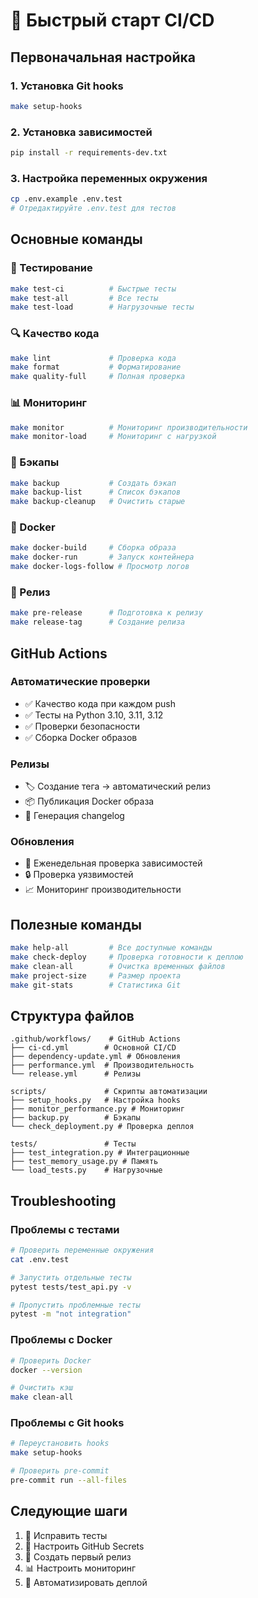 # 🚀 Быстрый старт CI/CD

## Первоначальная настройка

### 1. Установка Git hooks
```bash
make setup-hooks
```

### 2. Установка зависимостей
```bash
pip install -r requirements-dev.txt
```

### 3. Настройка переменных окружения
```bash
cp .env.example .env.test
# Отредактируйте .env.test для тестов
```

## Основные команды

### 🧪 Тестирование
```bash
make test-ci          # Быстрые тесты
make test-all         # Все тесты
make test-load        # Нагрузочные тесты
```

### 🔍 Качество кода
```bash
make lint             # Проверка кода
make format           # Форматирование
make quality-full     # Полная проверка
```

### 📊 Мониторинг
```bash
make monitor          # Мониторинг производительности
make monitor-load     # Мониторинг с нагрузкой
```

### 💾 Бэкапы
```bash
make backup           # Создать бэкап
make backup-list      # Список бэкапов
make backup-cleanup   # Очистить старые
```

### 🐳 Docker
```bash
make docker-build     # Сборка образа
make docker-run       # Запуск контейнера
make docker-logs-follow # Просмотр логов
```

### 🚀 Релиз
```bash
make pre-release      # Подготовка к релизу
make release-tag      # Создание релиза
```

## GitHub Actions

### Автоматические проверки
- ✅ Качество кода при каждом push
- ✅ Тесты на Python 3.10, 3.11, 3.12
- ✅ Проверки безопасности
- ✅ Сборка Docker образов

### Релизы
- 🏷️ Создание тега → автоматический релиз
- 📦 Публикация Docker образа
- 📝 Генерация changelog

### Обновления
- 📅 Еженедельная проверка зависимостей
- 🔒 Проверка уязвимостей
- 📈 Мониторинг производительности

## Полезные команды

```bash
make help-all         # Все доступные команды
make check-deploy     # Проверка готовности к деплою
make clean-all        # Очистка временных файлов
make project-size     # Размер проекта
make git-stats        # Статистика Git
```

## Структура файлов

```
.github/workflows/    # GitHub Actions
├── ci-cd.yml        # Основной CI/CD
├── dependency-update.yml # Обновления
├── performance.yml  # Производительность
└── release.yml      # Релизы

scripts/             # Скрипты автоматизации
├── setup_hooks.py   # Настройка hooks
├── monitor_performance.py # Мониторинг
├── backup.py        # Бэкапы
└── check_deployment.py # Проверка деплоя

tests/               # Тесты
├── test_integration.py # Интеграционные
├── test_memory_usage.py # Память
└── load_tests.py    # Нагрузочные
```

## Troubleshooting

### Проблемы с тестами
```bash
# Проверить переменные окружения
cat .env.test

# Запустить отдельные тесты
pytest tests/test_api.py -v

# Пропустить проблемные тесты
pytest -m "not integration"
```

### Проблемы с Docker
```bash
# Проверить Docker
docker --version

# Очистить кэш
make clean-all
```

### Проблемы с Git hooks
```bash
# Переустановить hooks
make setup-hooks

# Проверить pre-commit
pre-commit run --all-files
```

## Следующие шаги

1. 🔧 Исправить тесты
2. 🔑 Настроить GitHub Secrets
3. 🚀 Создать первый релиз
4. 📊 Настроить мониторинг
5. 🔄 Автоматизировать деплой